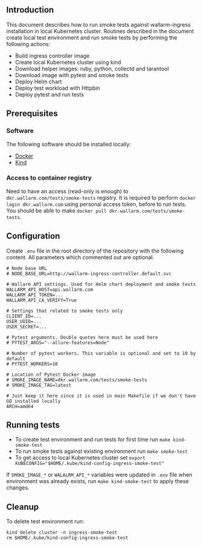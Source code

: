 ## Introduction
This document describes how to run smoke tests against wallarm-ingress installation in local Kubernetes cluster.
Routines described in the document create local test environment and run smoke tests by performing the following actions:
* Build ingress controller image
* Create local Kubernetes cluster using kind
* Download helper images: ruby, python, collectd and tarantool
* Download image with pytest and smoke tests
* Deploy Helm chart
* Deploy test workload with Httpbin
* Deploy pytest and run tests

## Prerequisites
### Software
The following software should be installed locally: 
* [Docker](https://docs.docker.com/get-docker/)
* [Kind](https://kind.sigs.k8s.io/docs/user/quick-start/#installation)

### Access to container registry
Need to have an access (read-only is enough) to `dkr.wallarm.com/tests/smoke-tests` registry.
It is required to perform `docker login dkr.wallarm.com` using personal access token, before to run tests.
You should be able to make `docker pull dkr.wallarm.com/tests/smoke-tests`. 
## Configuration
Create `.env` file in the root directory of the repository with the following content. All parameters which commented out are optional.
```
# Node base URL
# NODE_BASE_URL=http://wallarm-ingress-controller.default.svc

# Wallarm API settings. Used for Helm chart deployment and smoke tests 
WALLARM_API_HOST=api.wallarm.com
WALLARM_API_TOKEN=...
WALLARM_API_CA_VERIFY=True

# Settings that related to smoke tests only
CLIENT_ID=...
USER_UUID=...
USER_SECRET=...

# Pytest arguments. Double quotes here must be used here
# PYTEST_ARGS="--allure-features=Node"

# Number of pytest workers. This variable is optional and set to 10 by default 
# PYTEST_WORKERS=10

# Location of Pytest Docker image
# SMOKE_IMAGE_NAME=dkr.wallarm.com/tests/smoke-tests
# SMOKE_IMAGE_TAG=latest

# Just keep it here since it is used in main Makefile if we don't have GO installed locally
ARCH=amd64
```

## Running tests
* To create test environment and run tests for first time run `make kind-smoke-test`
* To run smoke tests against existing environment run `make smoke-test`
* To get access to local Kubernetes cluster set `export KUBECONFIG="$HOME/.kube/kind-config-ingress-smoke-test"`

If `SMOKE_IMAGE_*` or `WALALRM_API_*` variables were updated in `.env` file when environment was already exists,
run `make kind-smoke-test` to apply these changes.

## Cleanup
To delete test environment run:
```shell
kind delete cluster -n ingress-smoke-test
rm $HOME/.kube/kind-config-ingress-smoke-test
```